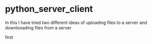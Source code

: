 # python_server_client

In this I have tried two different ideas of uploading files to a server and downlooading files from a server



first

